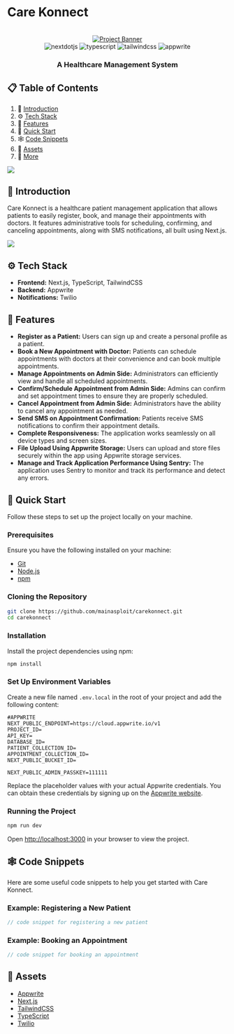 # Care Konnect

<div align="center">
  <br />
  <a href="https://youtu.be/lEflo_sc82g?feature=shared" target="_blank">
    <img src="https://github.com/adrianhajdin/healthcare/assets/151519281/a7dd73b6-93de-484d-84e0-e7f4e299167b" alt="Project Banner">
  </a>
  <br />

  <div>
    <img src="https://img.shields.io/badge/-Next_JS-black?style=for-the-badge&logoColor=white&logo=nextdotjs&color=000000" alt="nextdotjs" />
    <img src="https://img.shields.io/badge/-TypeScript-black?style=for-the-badge&logoColor=white&logo=typescript&color=3178C6" alt="typescript" />
    <img src="https://img.shields.io/badge/-Tailwind_CSS-black?style=for-the-badge&logoColor=white&logo=tailwindcss&color=06B6D4" alt="tailwindcss" />
    <img src="https://img.shields.io/badge/-Appwrite-black?style=for-the-badge&logoColor=white&logo=appwrite&color=FD366E" alt="appwrite" />
  </div>

  <h3 align="center">A Healthcare Management System</h3>

</div>

## 📋 Table of Contents

1. 🤖 [Introduction](#introduction)
2. ⚙️ [Tech Stack](#tech-stack)
3. 🔋 [Features](#features)
4. 🤸 [Quick Start](#quick-start)
5. 🕸️ [Code Snippets](#snippets)
6. 🔗 [Assets](#assets)
7. 🚀 [More](#more)


<a href="https://youtu.be/lEflo_sc82g?feature=shared" target="_blank">
  <img src="https://github.com/sujatagunale/EasyRead/assets/151519281/1736fca5-a031-4854-8c09-bc110e3bc16d" />
</a>

## 🤖 Introduction

Care Konnect is a healthcare patient management application that allows patients to easily register, book, and manage their appointments with doctors. It features administrative tools for scheduling, confirming, and canceling appointments, along with SMS notifications, all built using Next.js.

<a href="https://discord.com/invite/n6EdbFJ" target="_blank">
  <img src="https://github.com/sujatagunale/EasyRead/assets/151519281/618f4872-1e10-42da-8213-1d69e486d02e" />
</a>

## ⚙️ Tech Stack

- **Frontend:** Next.js, TypeScript, TailwindCSS
- **Backend:** Appwrite
- **Notifications:** Twilio

## 🔋 Features

- **Register as a Patient:** Users can sign up and create a personal profile as a patient.
- **Book a New Appointment with Doctor:** Patients can schedule appointments with doctors at their convenience and can book multiple appointments.
- **Manage Appointments on Admin Side:** Administrators can efficiently view and handle all scheduled appointments.
- **Confirm/Schedule Appointment from Admin Side:** Admins can confirm and set appointment times to ensure they are properly scheduled.
- **Cancel Appointment from Admin Side:** Administrators have the ability to cancel any appointment as needed.
- **Send SMS on Appointment Confirmation:** Patients receive SMS notifications to confirm their appointment details.
- **Complete Responsiveness:** The application works seamlessly on all device types and screen sizes.
- **File Upload Using Appwrite Storage:** Users can upload and store files securely within the app using Appwrite storage services.
- **Manage and Track Application Performance Using Sentry:** The application uses Sentry to monitor and track its performance and detect any errors.

## 🤸 Quick Start

Follow these steps to set up the project locally on your machine.

### Prerequisites

Ensure you have the following installed on your machine:

- [Git](https://git-scm.com/)
- [Node.js](https://nodejs.org/en)
- [npm](https://www.npmjs.com/)

### Cloning the Repository

```bash
git clone https://github.com/mainasploit/carekonnect.git
cd carekonnect
```

### Installation

Install the project dependencies using npm:

```bash
npm install
```

### Set Up Environment Variables

Create a new file named `.env.local` in the root of your project and add the following content:

```env
#APPWRITE
NEXT_PUBLIC_ENDPOINT=https://cloud.appwrite.io/v1
PROJECT_ID=
API_KEY=
DATABASE_ID=
PATIENT_COLLECTION_ID=
APPOINTMENT_COLLECTION_ID=
NEXT_PUBLIC_BUCKET_ID=

NEXT_PUBLIC_ADMIN_PASSKEY=111111
```

Replace the placeholder values with your actual Appwrite credentials. You can obtain these credentials by signing up on the [Appwrite website](https://appwrite.io/).

### Running the Project

```bash
npm run dev
```

Open [http://localhost:3000](http://localhost:3000) in your browser to view the project.

## 🕸️ Code Snippets

Here are some useful code snippets to help you get started with Care Konnect.

### Example: Registering a New Patient

```javascript
// code snippet for registering a new patient
```

### Example: Booking an Appointment

```javascript
// code snippet for booking an appointment
```

## 🔗 Assets

- [Appwrite](https://appwrite.io/)
- [Next.js](https://nextjs.org/)
- [TailwindCSS](https://tailwindcss.com/)
- [TypeScript](https://www.typescriptlang.org/)
- [Twilio](https://www.twilio.com/)

